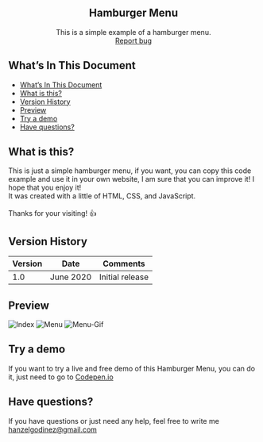 <p align="center">
  <h2 align="center">Hamburger Menu</h2>

  <p align="center">
    This is a simple example of a hamburger menu.
    <br>
    <a href="https://github.com/hgodinez89/hgodinez89.github.io/issues/new">Report bug</a>
  </p>
</p>

## What’s In This Document

- [What’s In This Document](#whats-in-this-document)
- [What is this?](#what-is-this)
- [Version History](#version-history)
- [Preview](#preview)
- [Try a demo](#try-a-demo)
- [Have questions?](#have-questions)

## What is this?

This is just a simple hamburger menu, if you want, you can copy this code example and use it in your own website, I am sure that you can improve it! I hope that you enjoy it! </br>
It was created with a little of HTML, CSS, and JavaScript. </br> </br>
Thanks for your visiting! 👍

## Version History

| Version |       Date         |             Comments             |
| ------- | ------------------ | -------------------------------- |
| 1.0     | June 2020          | Initial release                  |

## Preview

![Index](https://res.cloudinary.com/developerteam/image/upload/v1591850215/HamburgerMenu/index.png)
![Menu](https://res.cloudinary.com/developerteam/image/upload/v1591850213/HamburgerMenu/menu.png) 
![Menu-Gif](https://res.cloudinary.com/developerteam/image/upload/v1591850356/HamburgerMenu/menu-animate.gif) 

## Try a demo

If you want to try a live and free demo of this Hamburger Menu, you can do it, just need to go to <a href="https://codepen.io/hgodinez/pen/QWyqwxj" target="_blank">Codepen.io</a>

## Have questions?

If you have questions or just need any help, feel free to write me 
<a href="mailto:hanzelgodinez@gmail.com">hanzelgodinez@gmail.com</a>

